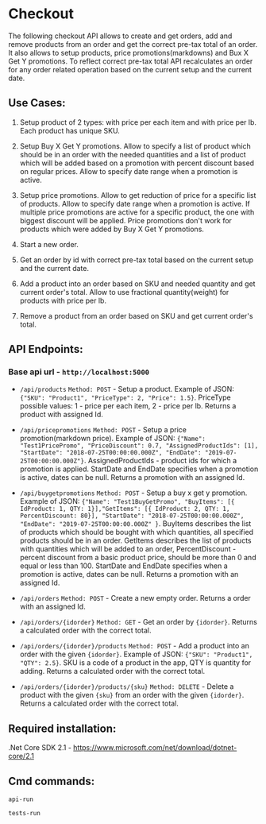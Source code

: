 # Checkout
The following checkout API allows to create and get orders, add and remove products from an order and get the correct pre-tax total of an order. It also allows to setup products, price promotions(markdowns) and Bux X Get Y promotions. To reflect correct pre-tax total API recalculates an order for any order related operation based on the current setup and the current date.

## Use Cases:
1. Setup product of 2 types: with price per each item and with price per lb. Each product has unique SKU.

2. Setup Buy X Get Y promotions. Allow to specify a list of product which should be in an order with the needed quantities and a list of product which will be added based on a promotion with percent discount based on regular prices.
Allow to specify date range when a promotion is active.

3. Setup price promotions. Allow to get reduction of price for a specific list of products. Allow to specify date range when a promotion is active. If multiple price promotions are active for a specific product, the one with biggest discount will be applied. 
Price promotions don't work for products which were added by Buy X Get Y promotions.

4. Start a new order.

5. Get an order by id with correct pre-tax total based on the current setup and the current date.

6. Add a product into an order based on SKU and needed quantity and get current order's total. Allow to use fractional quantity(weight) for products with price per lb. 

7. Remove a product from an order based on SKU and get current order's total.

## API Endpoints:
### Base api url - `http://localhost:5000`

- `/api/products` `Method: POST` - Setup a product. Example of JSON: `{"SKU": "Product1", "PriceType": 2, "Price": 1.5}`.
PriceType possible values: 1 - price per each item, 2 - price per lb. Returns a product with assigned Id.


- `/api/pricepromotions` `Method: POST` - Setup a price promotion(markdown price). Example of JSON: `{"Name": "Test1PricePromo", "PriceDiscount": 0.7, "AssignedProductIds": [1], "StartDate": "2018-07-25T00:00:00.000Z", "EndDate": "2019-07-25T00:00:00.000Z"}`.
AssignedProductIds - product ids for which a promotion is applied. StartDate and EndDate specifies when a promotion is active, dates can be null. Returns a promotion with an assigned Id.


- `/api/buygetpromotions` `Method: POST` - Setup a buy x get y promotion. Example of JSON: `{"Name": "Test1BuyGetPromo", "BuyItems": [{ IdProduct: 1, QTY: 1}],"GetItems": [{ IdProduct: 2, QTY: 1, PercentDiscount: 80}], "StartDate": "2018-07-25T00:00:00.000Z", "EndDate": "2019-07-25T00:00:00.000Z" }`. BuyItems describes the list of products which should be bought with which quantities, all specified products should be in an order. GetItems describes the list of products with quantities which will be added to an order, PercentDiscount - percent discount from a basic product price, should be more than 0 and equal or less than 100. StartDate and EndDate specifies when a promotion is active, dates can be null. Returns a promotion with an assigned Id.


- `/api/orders` `Method: POST` - Create a new empty order. Returns a order with an assigned Id.



- `/api/orders/{idorder}` `Method: GET` - Get an order by `{idorder}`. Returns a calculated order with the correct total.


- `/api/orders/{idorder}/products` `Method: POST` - Add a product into an order with the given `{idorder}`. Example of JSON: `{"SKU": "Product1", "QTY": 2.5}`. SKU is a code of a product in the app, QTY is quantity for adding. Returns a calculated order with the correct total.



- `/api/orders/{idorder}/products/{sku}` `Method: DELETE` - Delete a product with the given `{sku}` from an order with the given `{idorder}`. Returns a calculated order with the correct total.


## Required installation:
.Net Core SDK 2.1 - https://www.microsoft.com/net/download/dotnet-core/2.1

## Cmd commands:
```
api-run
```
```
tests-run
```

